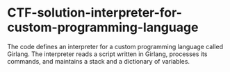 # CTF-solution-interpreter-for-custom-programming-language
The code defines an interpreter for a custom programming language called Girlang. The interpreter reads a script written in Girlang, processes its commands, and maintains a stack and a dictionary of variables.
